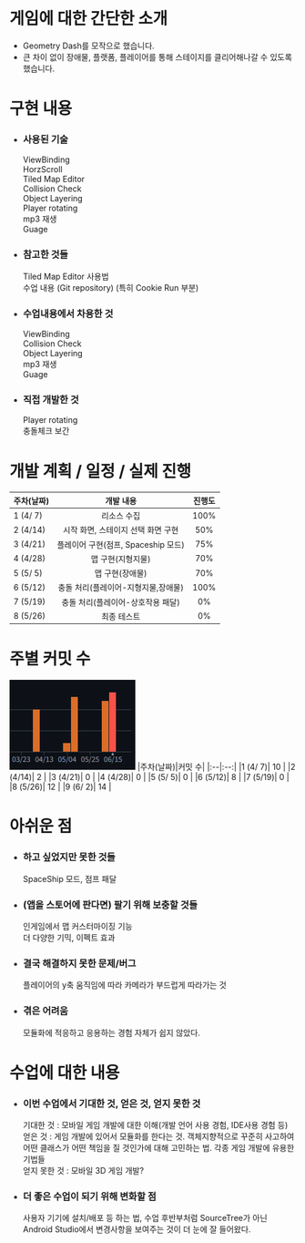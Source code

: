 # 게임에 대한 간단한 소개
- Geometry Dash를 모작으로 했습니다.
- 큰 차이 없이 장애물, 플랫폼, 플레이어를 통해 스테이지를 클리어해나갈 수 있도록 했습니다.

# 구현 내용
- ### 사용된 기술
    ViewBinding \
    HorzScroll \
    Tiled Map Editor \
    Collision Check \
    Object Layering \
    Player rotating \
    mp3 재생 \
    Guage 

- ### 참고한 것들
    Tiled Map Editor 사용법 \
    수업 내용 (Git repository) (특히 Cookie Run 부분)

- ### 수업내용에서 차용한 것
    ViewBinding \
    Collision Check \
    Object Layering \
    mp3 재생 \
    Guage 

- ### 직접 개발한 것
    Player rotating \
    충돌체크 보간
  
# 개발 계획 / 일정 / 실제 진행

|주차(날짜)|개발 내용|진행도|
|:--|:--:|:--:|
|1 (4/ 7)| 리소스 수집 | 100% |
|2 (4/14)| 시작 화면, 스테이지 선택 화면 구현 | 50% |
|3 (4/21)| 플레이어 구현(점프, Spaceship 모드) | 75% |
|4 (4/28)| 맵 구현(지형지물) | 70% |
|5 (5/ 5)| 맵 구현(장애물) | 70% |
|6 (5/12)| 충돌 처리(플레이어-지형지물,장애물) | 100% |
|7 (5/19)| 충돌 처리(플레이어-상호작용 패달) | 0% |
|8 (5/26)| 최종 테스트 | 0% |

# 주별 커밋 수
![커밋 수](https://github.com/808Jade/Geometry_Run/blob/master/readme_img/commits.png?raw=true)
|주차(날짜)|커밋 수|
|:--|:--:|
|1 (4/ 7)| 10 |
|2 (4/14)| 2 |
|3 (4/21)| 0 |
|4 (4/28)| 0 |
|5 (5/ 5)| 0 |
|6 (5/12)| 8 |
|7 (5/19)| 0 |
|8 (5/26)| 12 |
|9 (6/ 2)| 14 |

# 아쉬운 점
- ### 하고 싶었지만 못한 것들
    SpaceShip 모드, 점프 패달
- ### (앱을 스토어에 판다면) 팔기 위해 보충할 것들
    인게임에서 맵 커스터마이징 기능 \
    더 다양한 기믹, 이펙트 효과
- ### 결국 해결하지 못한 문제/버그
    플레이어의 y축 움직임에 따라 카메라가 부드럽게 따라가는 것
- ### 겪은 어려움
    모듈화에 적응하고 응용하는 경험 자체가 쉽지 않았다.

# 수업에 대한 내용
- ### 이번 수업에서 기대한 것, 얻은 것, 얻지 못한 것
  기대한 것 : 모바일 게임 개발에 대한 이해(개발 언어 사용 경험, IDE사용 경험 등) \
  얻은 것 : 게임 개발에 있어서 모듈화를 한다는 것. 객체지향적으로 꾸준히 사고하여 어떤 클래스가 어떤 책임을 질 것인가에 대해 고민하는 법. 각종 게임 개발에 유용한 기법들 \
  얻지 못한 것 : 모바일 3D 게임 개발?
- ### 더 좋은 수업이 되기 위해 변화할 점
  사용자 기기에 설치/배포 등 하는 법, 수업 후반부처럼 SourceTree가 아닌 Android Studio에서 변경사항을 보여주는 것이 더 눈에 잘 들어왔다.
  








